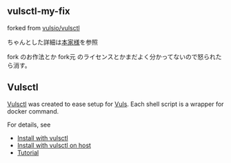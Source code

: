 ## vulsctl-my-fix
forked from [vulsio/vulsctl](https://github.com/vulsio/vulsctl)

ちゃんとした詳細は[本家様](https://github.com/vulsio/vulsctl)を参照

fork のお作法とか fork元 のライセンスとかまだよく分かってないので怒られたら消す。

## Vulsctl
[Vulsctl](https://github.com/vulsio/vulsctl) was created to ease setup for [Vuls](https://github.com/future-architect/vuls). Each shell script is a wrapper for docker command.


For details, see 
- [Install with vulsctl](https://vuls.io/docs/en/install-with-vulsctl.html)
- [Install with vulsctl on host](https://vuls.io/docs/en/install-with-vulsctl-host.html)
- [Tutorial](https://vuls.io/docs/en/tutorial-vulsctl-docker.html)
